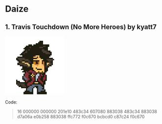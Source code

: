 # Daize

## 1. Travis Touchdown (No More Heroes) by kyatt7

![Palette1](https://github.com/Makhor/PCOCustomPaletteRepo/blob/main/Characters/Daize/Palette1.png?raw=true)

Code:
> 16 000000 000000 201e10 483c34 607080 883038 483c34 883038 d7a06a e0b258 883038 ffc772 f0c670 bcbcd0 c87c24 f0c670